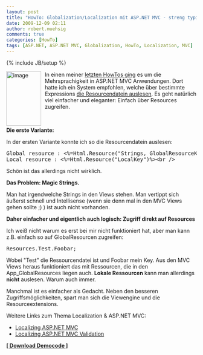 ```yaml
---
layout: post
title: "HowTo: Globalization/Localization mit ASP.NET MVC - streng typisiert"
date: 2009-12-09 02:11
author: robert.muehsig
comments: true
categories: [HowTo]
tags: [ASP.NET, ASP.NET MVC, Globalization, HowTo, Localization, MVC]
---
```

{% include JB/setup %}
<p><a href="{{BASE_PATH}}/assets/wp-images/image879.png"><img style="border-right: 0px; border-top: 0px; margin: 0px 10px 0px 0px; border-left: 0px; border-bottom: 0px" height="144" alt="image" src="{{BASE_PATH}}/assets/wp-images/image_thumb64.png" width="92" align="left" border="0"></a>In einen meiner <a href="{{BASE_PATH}}/2009/11/05/howto-globalizationlocalization-mit-asp-net-mvc/">letzten HowTos ging</a> es um die Mehrsprachigkeit in ASP.NET MVC Anwendungen. Dort hatte ich ein System empfohlen, welche über bestimmte Expressions <a href="http://blog.eworldui.net/post/2008/10/ASPNET-MVC-Simplified-Localization-via-ViewEngines.aspx">die Resourcendatein auslesen</a>. Es geht natürlich viel einfacher und eleganter: Einfach über Resources zugreifen. </p> <p>&nbsp;</p><p><strong>Die erste Variante:</strong></p> <p>In der ersten Variante konnte ich so die Resourcendatein auslesen:</p> <p> <div class="wlWriterSmartContent" id="scid:812469c5-0cb0-4c63-8c15-c81123a09de7:9d8b70fb-0d44-49da-98ed-4f5a4b9b906f" style="padding-right: 0px; display: inline; padding-left: 0px; float: none; padding-bottom: 0px; margin: 0px; padding-top: 0px"><pre name="code" class="c#">Global resource : &lt;%=Html.Resource("Strings, GlobalResourceKey") %&gt;&lt;br /&gt;  
Local resource : &lt;%=Html.Resource("LocalKey")%&gt;&lt;br /&gt; </pre></div></p>
<p>Schön ist das allerdings nicht wirklich. </p>
<p><strong>Das Problem: Magic Strings.</strong></p>
<p>Man hat irgendwelche Strings in den Views stehen. Man vertippt sich äußerst schnell und Intellisense (wenn sie denn mal in den MVC Views gehen sollte ;) ) ist auch nicht vorhanden.</p>
<p><strong>Daher einfacher und eigentlich auch logisch: Zugriff direkt auf Resources</strong></p>
<p>Ich weiß nicht warum es erst bei mir nicht funktioniert hat, aber man kann z.B. einfach so auf GlobalResourcen zugreifen:</p>
<div class="wlWriterSmartContent" id="scid:812469c5-0cb0-4c63-8c15-c81123a09de7:0d0943f1-e01b-4ff5-a8e6-5238af9368ea" style="padding-right: 0px; display: inline; padding-left: 0px; float: none; padding-bottom: 0px; margin: 0px; padding-top: 0px"><pre name="code" class="c#">Resources.Test.Foobar;</pre></div>
<p>Wobei "Test" die Ressourcendatei ist und Foobar mein Key. Aus den MVC Views heraus funktioniert das mit Ressourcen, die in den App_GlobalResources liegen auch. <strong>Lokale Ressourcen</strong> kann man allerdings <strong>nicht</strong> auslesen. Warum auch immer. </p>
<p>Manchmal ist es einfacher als Gedacht. Neben den besseren Zugriffsmöglichkeiten, spart man sich die Viewengine und die Resourceextensions.</p>
<p>Weitere Links zum Thema Localization &amp; ASP.NET MVC:</p>
<ul>
<li><a href="http://www.fairnet.com/post/2009/09/06/Localizing-ASPNET-MVC.aspx">Localizing ASP.NET MVC</a></li>
<li><a href="http://haacked.com/archive/2009/12/07/localizing-aspnetmvc-validation.aspx">Localizing ASP.NET MVC Validation</a></li></ul>
<p><strong><a href="{{BASE_PATH}}/assets/files/democode/mvclocal/mvclocal2.zip">[ Download Democode ]</a></strong></p>

